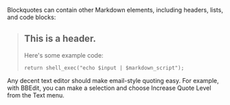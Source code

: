 Blockquotes can contain other Markdown elements, including headers, lists,
and code blocks:

> ## This is a header.
>
>
> Here's some example code:
>
>     return shell_exec("echo $input | $markdown_script");

Any decent text editor should make email-style quoting easy. For
example, with BBEdit, you can make a selection and choose Increase
Quote Level from the Text menu.
